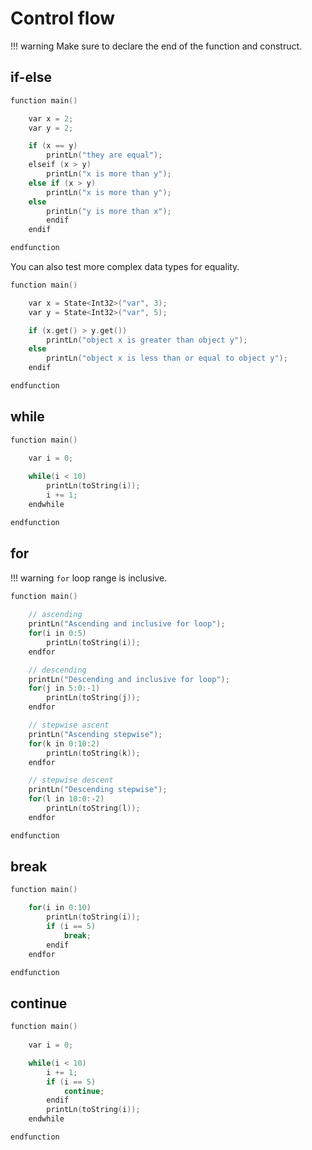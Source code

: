 <h1>Control flow</h1>

!!! warning
	Make sure to declare the end of the function and construct.

## if-else

``` c++
function main()

	var x = 2;
	var y = 2;

	if (x == y)
		printLn("they are equal");
	elseif (x > y)
		printLn("x is more than y");
	else if (x > y)
		printLn("x is more than y");
	else
		printLn("y is more than x");
		endif
	endif

endfunction
```

You can also test more complex data types for equality.

``` c++
function main()

	var x = State<Int32>("var", 3);
	var y = State<Int32>("var", 5);

	if (x.get() > y.get())
		printLn("object x is greater than object y");
	else 
		printLn("object x is less than or equal to object y");
	endif

endfunction

```



## while

``` c++
function main()
	
	var i = 0;

	while(i < 10)
	    printLn(toString(i));
	    i += 1;
	endwhile

endfunction
```


## for

!!! warning
	`for` loop range is inclusive.

``` c++
function main()
	
	// ascending
	printLn("Ascending and inclusive for loop");
	for(i in 0:5)
	    printLn(toString(i));
	endfor

	// descending
	printLn("Descending and inclusive for loop");
	for(j in 5:0:-1)
	    printLn(toString(j));
	endfor

	// stepwise ascent
	printLn("Ascending stepwise");
	for(k in 0:10:2)
		printLn(toString(k));
	endfor

	// stepwise descent
	printLn("Descending stepwise");
	for(l in 10:0:-2)
		printLn(toString(l));
	endfor

endfunction
```



## break


``` c++
function main()

	for(i in 0:10)
	    printLn(toString(i));
	    if (i == 5) 
	    	break;
	    endif
	endfor

endfunction
```




## continue

``` c++
function main()
	
	var i = 0;

	while(i < 10)
		i += 1;
	    if (i == 5)
	    	continue;
	    endif
	    printLn(toString(i));
	endwhile

endfunction
```

<br/>

